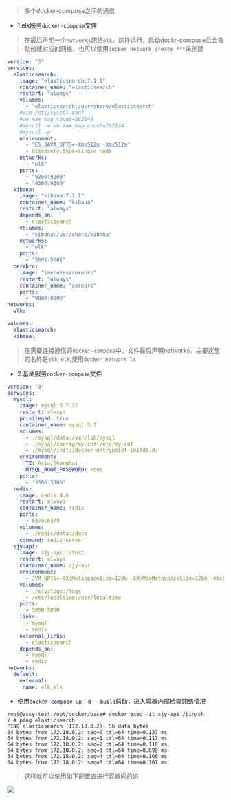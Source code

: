 > 多个docker-compose之间的通信

- 1.elk服务`docker-compose`文件

> 在最后声明一个`nwtworks`网络`elk`，这样运行，启动dockr-compose后会自动创建对应的网络，也可以使用`docker network create ***`来创建

```yaml
version: "3"
services:
  elasticsearch:
    image: "elasticsearch:7.1.1"
    container_name: "elasticsearch"
    restart: "always"
    volumes:
      - "elasticsearch:/usr/share/elasticsearch"
    #vim /etc/sysctl.conf
    #vm.max_map_count=262144
    #sysctl -w vm.max_map_count=262144
    #sysctl -p
    environment:
      - "ES_JAVA_OPTS=-Xms512m -Xmx512m"
      - discovery.type=single-node
    networks:
      - "elk"
    ports:
      - "9200:9200"
      - "9300:9300"
  kibana:
    image: "kibana:7.1.1"
    container_name: "kibana"
    restart: "always"
    depends_on:
      - elasticsearch
    volumes:
      - "kibana:/usr/share/kibana"
    networks:
      - "elk"
    ports:
      - "5601:5601"
  cerebro:
    image: "lmenezes/cerebro"
    restart: "always"
    container_name: "cerebro"
    ports: 
      - "9000:9000"
networks:
  elk:

volumes:
  elasticsearch:
  kibana:
```

> 在需要连接通信的`docker-compose`中，文件最后声明networks，主要这里的名称是`elk_elk`,使用`docker network ls`

- 2.基础服务`docker-compose`文件

```yaml
version: '3'
services:
  mysql:
    image: mysql:5.7.22
    restart: always
    privileged: true
    container_name: mysql-5.7
    volumes:
      - ./mysql/data:/var/lib/mysql
      - ./mysql/config/my.cnf:/etc/my.cnf
      - ./mysql/init:/docker-entrypoint-initdb.d/
    environment:
      TZ: Asia/Shanghai
      MYSQL_ROOT_PASSWORD: root
    ports:
      - '3306:3306'
  redis:
    image: redis:4.0
    restart: always
    container_name: redis
    ports:
      - 6379:6379
    volumes:
      - ./redis/data:/data
    command: redis-server
  sjy-api:
    image: sjy-api:latest
    restart: always
    container_name: sjy-api
    environment:
      - JVM_OPTS=-XX:MetaspaceSize=128m -XX:MaxMetaspaceSize=128m -Xms512m -Xmx1024m -Xmn256m -Xss256k -XX:SurvivorRatio=8 -XX:+UseConcMarkSweepGC
    volumes:
      - ./sjy/logs:/logs
      - /etc/localtime:/etc/localtime
    ports:
      - 5050:5050
    links:
      - mysql
      - redis
    external_links:
      - elasticsearch
    depends_on:
      - mysql
      - redis
networks:
  default:
    external:
     name: elk_elk
```

- 使用`docker-compose up -d --build`启动，进入容器内部检查网络情况

```
root@zssy-test:/opt/docker/base# docker exec -it sjy-api /bin/sh
/ # ping elasticsearch
PING elasticsearch (172.18.0.2): 56 data bytes
64 bytes from 172.18.0.2: seq=0 ttl=64 time=0.137 ms
64 bytes from 172.18.0.2: seq=1 ttl=64 time=0.117 ms
64 bytes from 172.18.0.2: seq=2 ttl=64 time=0.110 ms
64 bytes from 172.18.0.2: seq=3 ttl=64 time=0.098 ms
64 bytes from 172.18.0.2: seq=4 ttl=64 time=0.106 ms
64 bytes from 172.18.0.2: seq=5 ttl=64 time=0.107 ms

```


> 这样就可以使用如下配置去进行容器间的访


![](https://upload-images.jianshu.io/upload_images/8387919-6fd9cf7af05ba216.png?imageMogr2/auto-orient/strip%7CimageView2/2/w/1240)